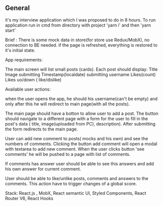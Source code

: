## General
it's my interview application which I was proposed to do in 8 hours.
To run application run in cmd from directory with project 'yarn i' and then 'yarn start'

Brief :
There is some mock data in store(for store use Redux/MobX), no connection to BE needed. if the page is refreshed, everything is restored to it's initial state.

App requirements:

The main screen will list small posts (cards). Each post should display:
Title
Image
submitting Timestamp(localdate)
submitting username
Likes(count)
Likes uo/down ( like/dislike)

Available user actions:

when the user opens the app, he should his username(can't be empty) and only after this he will redirect to main page(with all the posts).

The main page should have a botton to allow user to add a post. The button should navigate to a different page with a form for the user to fill in the post's data
( title, image(uploaded from PC), description). After submitting the form redirects to the main page.

User can add new comment to posts( mocks and his own) and see the numbers of comments. Clicking the button add comment will open a modal with textarea to add new comment. When the user 
clicks button 'see comments' he will be pushed to a page with list of comments.

If comments has answer user should be able to see this answers and add his own answer for current comment.

User should be able to like/unlike posts, comments and answers to the comments. This action have to trigger changes of a global score. 

Stack: 
React.js , MobX, React semantic UI, Styled Components, React Router V6, React Hooks




